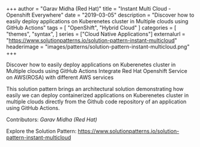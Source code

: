 +++
author = "Garav Midha (Red Hat)"
title = "Instant Multi Cloud - Openshift Everywhere"
date = "2019-03-05"
description = "Discover how to easily deploy applications on Kuberenetes cluster in Multiple clouds using GitHub Actions"
tags = [
    "OpenShift", "Hybrid Cloud"
]
categories = [
    "themes",
    "syntax",
]
series = ["Cloud Native Applications"]
externalurl = "https://www.solutionpatterns.io/solution-pattern-instant-multicloud"
headerimage = "images/patterns/solution-pattern-instant-multicloud.png"
+++


Discover how to easily deploy applications on Kuberenetes cluster in Multiple clouds using GitHub Actions
Integrate Red Hat Openshift Service on AWS(ROSA) with different AWS services


<!--more-->
This solution pattern brings an architectural solution demonstrating how easily we can deploy containerized applications on Kuberenetes cluster in multiple clouds directly from the Github code repository of an application using GitHub Actions.



Contributors: _Garav Midha (Red Hat)_

Explore the Solution Pattern: https://www.solutionpatterns.io/solution-pattern-instant-multicloud